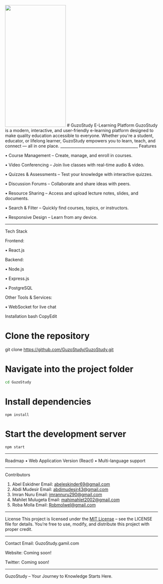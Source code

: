 <img src="https://camo.githubusercontent.com/..." data-canonical-src="https://github.com/GuzoStudy/GuzoStudy/blob/main/GuzoStudyLogo.png?raw=true" width="200" height="400" />
# GuzoStudy E-Learning Platform
GuzoStudy is a modern, interactive, and user-friendly e-learning platform designed to make quality education accessible to everyone. Whether you're a student, educator, or lifelong learner, GuzoStudy empowers you to learn, teach, and connect — all in one place.
________________________________________
 Features
 
•	 Course Management – Create, manage, and enroll in courses.

•	 Video Conferencing – Join live classes with real-time audio & video.

•	 Quizzes & Assessments – Test your knowledge with interactive quizzes.

•	 Discussion Forums – Collaborate and share ideas with peers.

•	 Resource Sharing – Access and upload lecture notes, slides, and documents.

•	 Search & Filter – Quickly find courses, topics, or instructors.

•	 Responsive Design – Learn from any device.
________________________________________
 Tech Stack
 
Frontend:

•	React.js

Backend:

•	Node.js

•	Express.js

•	PostgreSQL

Other Tools & Services:

•	WebSocket for live chat

 Installation
bash
CopyEdit
# Clone the repository
git clone https://github.com/GuzoStudy/GuzoStudy.git

# Navigate into the project folder
```bash
cd GuzoStudy
```

# Install dependencies
```
npm install
```

# Start the development server
```
npm start
```
________________________________________
Roadmap
•	Web Application Version (React)
•	Multi-language support

________________________________________
Contributors
1.	Abel Eskidner Email: abeleskinder69@gmail.com
2.	Abdi Mudesir Email: abdimudesir43@gmail.com 
3.	Imran Nuru Email: imrannuru290@gmail.com
4.	Mahilet Mulugeta Email: mahimahlet2002@gmail.com
5.	Roba Molla Email: Robmolwel@gmail.com
________________________________________
 License
This project is licensed under the [MIT License](LICENSE) – see the LICENSE file for details.
You’re free to use, modify, and distribute this project with proper credit.
________________________________________

 Contact 
 Email: GuzoStudy.gamil.com
 
 Website: Coming soon!
 
 Twitter: Coming soon!
________________________________________
GuzoStudy – Your Journey to Knowledge Starts Here. 
